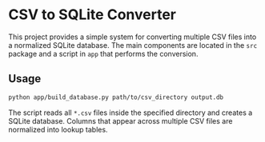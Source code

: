 # CSV to SQLite Converter

This project provides a simple system for converting multiple CSV files into a normalized SQLite database. The main components are located in the `src` package and a script in `app` that performs the conversion.

## Usage

```bash
python app/build_database.py path/to/csv_directory output.db
```

The script reads all `*.csv` files inside the specified directory and creates a SQLite database. Columns that appear across multiple CSV files are normalized into lookup tables.

